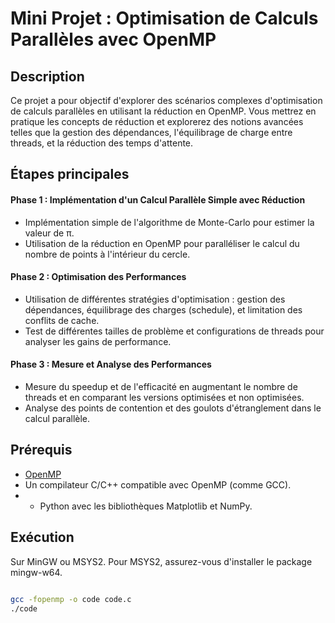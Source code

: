 # Mini Projet : Optimisation de Calculs Parallèles avec OpenMP

## Description

Ce projet a pour objectif d'explorer des scénarios complexes d'optimisation de calculs parallèles en utilisant la réduction en OpenMP. Vous mettrez en pratique les concepts de réduction et explorerez des notions avancées telles que la gestion des dépendances, l'équilibrage de charge entre threads, et la réduction des temps d'attente.

## Étapes principales

#### Phase 1 : Implémentation d'un Calcul Parallèle Simple avec Réduction

- Implémentation simple de l'algorithme de Monte-Carlo pour estimer la valeur de π.
- Utilisation de la réduction en OpenMP pour paralléliser le calcul du nombre de points à l'intérieur du cercle.

#### Phase 2 : Optimisation des Performances

- Utilisation de différentes stratégies d'optimisation : gestion des dépendances, équilibrage des charges (schedule), et limitation des conflits de cache.
- Test de différentes tailles de problème et configurations de threads pour analyser les gains de performance.

#### Phase 3 : Mesure et Analyse des Performances

- Mesure du speedup et de l'efficacité en augmentant le nombre de threads et en comparant les versions optimisées et non optimisées.
- Analyse des points de contention et des goulots d'étranglement dans le calcul parallèle.

## Prérequis

- [OpenMP](https://www.openmp.org/)
- Un compilateur C/C++ compatible avec OpenMP (comme GCC).
- - Python avec les bibliothèques Matplotlib et NumPy.

## Exécution  
Sur MinGW ou MSYS2. 
Pour MSYS2, assurez-vous d'installer le package mingw-w64.
 
 ```bash

gcc -fopenmp -o code code.c
./code 
